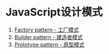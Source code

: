 # JavaScript设计模式

1. [Factory pattern - 工厂模式](https://github.com/rason00/Practice/blob/master/JavaScript/JavaScript%20Design%20Pattern/Factory%20Pattern.md)
2. [Builder pattern - 建造者模式](https://github.com/rason00/Practice/blob/master/JavaScript/JavaScript%20Design%20Pattern/Builder%20pattern.md)
3. [Prototype pattern - 原型模式](https://github.com/rason00/Practice/blob/master/JavaScript/JavaScript%20Design%20Pattern/prototype%20pattern.md)